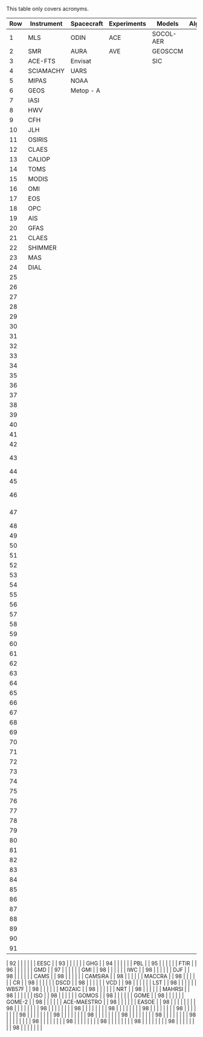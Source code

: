 This table only covers acronyms.

| Row | Instrument | Spacecraft | Experiments | Models    | Algorithms | Other       |
|-----|------------|------------|-------------|-----------|------------|-------------|
| 1   | MLS        | ODIN       | ACE         | SOCOL-AER |            | NLC         |
| 2   | SMR        | AURA       | AVE         | GEOSCCM   |            | WMO         |
| 3   | ACE-FTS    | Envisat    |             | SIC       |            | CPH         |
| 4   | SCIAMACHY  | UARS       |             |           |            | COH         |
| 5   | MIPAS      | NOAA       |             |           |            | ENSO        |
| 6   | GEOS       | Metop - A  |             |           |            | SST         |
| 7   | IASI       |            |             |           |            | KNMI        |
| 8   | HWV        |            |             |           |            | PSC         |
| 9   | CFH        |            |             |           |            | CIRES       |
| 10  | JLH        |            |             |           |            | KNM         |
| 11  | OSIRIS     |            |             |           |            | SCIAVISIE   |
| 12  | CLAES      |            |             |           |            | STOIC       |
| 13  | CALIOP     |            |             |           |            | QBO         |
| 14  | TOMS       |            |             |           |            |             |
| 15  | MODIS      |            |             |           |            | EMAC        |
| 16  | OMI        |            |             |           |            | COSMO       |
| 17  | EOS        |            |             |           |            | CM50        |
| 18  | OPC        |            |             |           |            | GW          |
| 19  | AIS        |            |             |           |            | AOD         |
| 20  | GFAS       |            |             |           |            | NCSU        |
| 21  | CLAES      |            |             |           |            | EPA         |
| 22  | SHIMMER    |            |             |           |            | LWP         |
| 23  | MAS        |            |             |           |            | EC          |
| 24  | DIAL       |            |             |           |            | NSD         |
| 25  |            |            |             |           |            | SWDN        |
| 26  |            |            |             |           |            | LWDN        |
| 27  |            |            |             |           |            | OLR         |
| 28  |            |            |             |           |            | PWV         |
| 29  |            |            |             |           |            | CF          |
| 30  |            |            |             |           |            | IMK         |
| 31  |            |            |             |           |            | IAA         |
| 32  |            |            |             |           |            | GMAO        |
| 33  |            |            |             |           |            | MOD         |
| 34  |            |            |             |           |            | IPCC        |
| 35  |            |            |             |           |            | ASM         |
| 36  |            |            |             |           |            | TMF         |
| 37  |            |            |             |           |            | NCEP        |
| 38  |            |            |             |           |            | FUB         |
| 39  |            |            |             |           |            | ECMWF       |
| 40  |            |            |             |           |            | TOVS        |
| 41  |            |            |             |           |            | TOMCAT      |
| 42  |            |            |             |           |            | pTOMCAT     |
| 43  |            |            |             |           |            | OSLO CTM2   |
| 44  |            |            |             |           |            | FRSGCUCI    |
| 45  |            |            |             |           |            | UM-UCAM     |
| 46  |            |            |             |           |            | CATT-BRAMS  |
| 47  |            |            |             |           |            | UMUKCA UCAM |
| 48  |            |            |             |           |            | WRF         |
| 49  |            |            |             |           |            | CRE         |
| 50  |            |            |             |           |            | VMR         |
| 51  |            |            |             |           |            | Replay      |
| 52  |            |            |             |           |            | VITA        |
| 53  |            |            |             |           |            | SABER       |
| 54  |            |            |             |           |            | CPT         |
| 55  |            |            |             |           |            | TTL         |
| 56  |            |            |             |           |            | SWV         |
| 57  |            |            |             |           |            | GBNP        |
| 58  |            |            |             |           |            | SPARC       |
| 59  |            |            |             |           |            | CNRS/INSU   |
| 60  |            |            |             |           |            | SWIFT       |
| 61  |            |            |             |           |            | SAGE II     |
| 62  |            |            |             |           |            | AVE         |
| 63  |            |            |             |           |            | SSW         |
| 64  |            |            |             |           |            | MLT         |
| 65  |            |            |             |           |            | UKMO        |
| 66  |            |            |             |           |            | MST         |
| 67  |            |            |             |           |            | AquaVIT     |
| 68  |            |            |             |           |            | CALIPSO     |
| 69  |            |            |             |           |            | WACCM       |
| 70  |            |            |             |           |            | HALOE       |
| 71  |            |            |             |           |            | GFAS        |
| 72  |            |            |             |           |            | NWP         |
| 73  |            |            |             |           |            | MACCII      |
| 74  |            |            |             |           |            | GMES        |
| 75  |            |            |             |           |            | DAS         |
| 76  |            |            |             |           |            | MACC        |
| 77  |            |            |             |           |            | SWOOSH      |
| 78  |            |            |             |           |            | ODS         |
| 79  |            |            |             |           |            | AC          |
| 80  |            |            |             |           |            | PEMWA       |
| 81  |            |            |             |           |            | PEMWB       |
| 82  |            |            |             |           |            | ACCMIP      |
| 83  |            |            |             |           |            | CCR         |
| 84  |            |            |             |           |            | MPV         |
| 85  |            |            |             |           |            | LST         |
| 86  |            |            |             |           |            | ExTL        |
| 87  |            |            |             |           |            | POAM        |
| 88  |            |            |             |           |            | SBUV2       |
| 89  |            |            |             |           |            | SEA         |
| 90  |            |            |             |           |            | Q2DW        |
| 91  |            |            |             |           |            | MESSy       |

| 92  |            |            |             |        |            | EESC        |
| 93  |            |            |             |        |            | GHG            |
| 94  |            |            |             |        |            | PBL            |
| 95  |            |            |             |        |            | FTIR            |
| 96  |            |            |             |        |            | GMD            |
| 97  |            |            |             |        |            |   GMI          |
| 98  |            |            |             |        |            |    IWC         |
| 98  |            |            |             |        |            |  DJF           |
| 98  |            |            |             |        |            |    CAMS         |
| 98  |            |            |             |        |            |    CAMSiRA         |
| 98  |            |            |             |        |            | MACCRA            |
| 98  |            |            |             |        |            |  CR           |
| 98  |            |            |             |        |            | DSCD            |
| 98  |            |            |             |        |            | VCD            |
| 98  |            |            |             |        |            |     LST        |
| 98  |            |            |             |        |            |  WB57F           |
| 98  |            |            |             |        |            |    MOZAIC         |
| 98  |            |            |             |        |            |   NRT          |
| 98  |            |            |             |        |            |   MAHRSI          |
| 98  |            |            |             |        |            |   ISO          |
| 98  |            |            |             |        |            |   GOMOS          |
| 98  |            |            |             |        |            |     GOME        |
| 98  |            |            |             |        |            |    GOME-2         |
| 98  |            |            |             |        |            |  ACE-MAESTRO           |
| 98  |            |            |             |        |            |  EASOE           |
| 98  |            |            |             |        |            |             |
| 98  |            |            |             |        |            |             |
| 98  |            |            |             |        |            |             |
| 98  |            |            |             |        |            |             |
| 98  |            |            |             |        |            |             |
| 98  |            |            |             |        |            |             |
| 98  |            |            |             |        |            |             |
| 98  |            |            |             |        |            |             |
| 98  |            |            |             |        |            |             |
| 98  |            |            |             |        |            |             |
| 98  |            |            |             |        |            |             |
| 98  |            |            |             |        |            |             |
| 98  |            |            |             |        |            |             |
| 98  |            |            |             |        |            |             |
| 98  |            |            |             |        |            |             |
| 98  |            |            |             |        |            |             |
| 98  |            |            |             |        |            |             |
| 98  |            |            |             |        |            |             |
| 98  |            |            |             |        |            |             |
